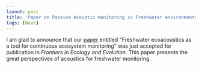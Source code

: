 ```yaml
---
layout: post
title: 'Paper on Passive Acoustic monitoring in Freshwater environments accepted!'
tags: [News]
---
```


I am glad to announce that our [paper](/assets/img/Linke_et_al-2018-Frontiers_in_Ecology_and_the_Environment.pdf) entitled "Freshwater ecoacoustics as a tool for continuous ecosystem monitoring" was just accepted for publication in *Frontiers in Ecology and Evolution*. This paper presents the great perspectives of acoustics for freshwater monitoring.  
